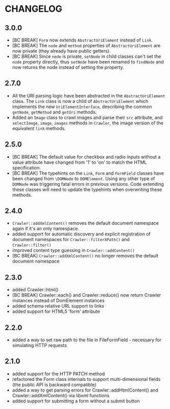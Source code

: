 CHANGELOG
=========

3.0.0
-----

* [BC BREAK] `Form` now extends `AbstractUriElement` instead of `Link`.
* [BC BREAK] The `node` and `method` properties of `AbstractUriElement` are now private (they already have public getters).
* [BC BREAK] Since `node` is private, `setNode` in child classes can't set the `node` property directly, thus `setNode` have been renamed to `findNode` and now returns the node instead of setting the property.

2.7.0
-----

* All the URI parsing logic have been abstracted in the `AbstractUriElement` class. The `Link` class is now a child of `AbstractUriElement` which implements the new `UriElementInterface`, describing the common `getNode`, `getMethod` and `getUri` methods.
* Added an `Image` class to crawl images and parse their `src` attribute, and `selectImage`, `image`, `images` methods in `Crawler`, the image version of the equivalent `link` methods.

2.5.0
-----

* [BC BREAK] The default value for checkbox and radio inputs without a value attribute have changed
  from '1' to 'on' to match the HTML specification.
* [BC BREAK] The typehints on the `Link`, `Form` and `FormField` classes have been changed from
  `\DOMNode` to `DOMElement`. Using any other type of `DOMNode` was triggering fatal errors in previous
  versions. Code extending these classes will need to update the typehints when overwriting these methods.

2.4.0
-----

 * `Crawler::addXmlContent()` removes the default document namespace again if it's an only namespace.
 * added support for automatic discovery and explicit registration of document
   namespaces for `Crawler::filterXPath()` and `Crawler::filter()`
 * improved content type guessing in `Crawler::addContent()`
 * [BC BREAK] `Crawler::addXmlContent()` no longer removes the default document
   namespace

2.3.0
-----

 * added Crawler::html()
 * [BC BREAK] Crawler::each() and Crawler::reduce() now return Crawler instances instead of DomElement instances
 * added schema relative URL support to links
 * added support for HTML5 'form' attribute

2.2.0
-----

 * added a way to set raw path to the file in FileFormField - necessary for
   simulating HTTP requests

2.1.0
-----

 * added support for the HTTP PATCH method
 * refactored the Form class internals to support multi-dimensional fields
   (the public API is backward compatible)
 * added a way to get parsing errors for Crawler::addHtmlContent() and
   Crawler::addXmlContent() via libxml functions
 * added support for submitting a form without a submit button
